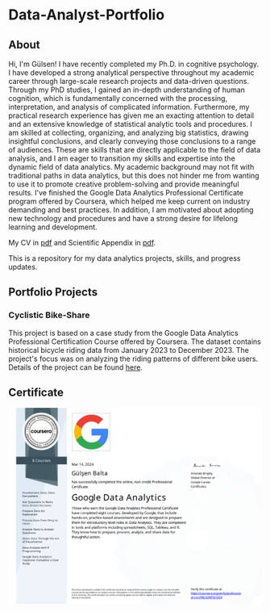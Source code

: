 # Data-Analyst-Portfolio
<h2>About</h2>
<p>Hi, I'm Gülsen! I have recently completed my Ph.D. in cognitive psychology. I have developed a strong analytical perspective throughout my academic career through large-scale research projects and data-driven questions. Through my PhD studies, I gained an in-depth understanding of human cognition, which is fundamentally concerned with the processing, interpretation, and analysis of complicated information. Furthermore, my practical research experience has given me an exacting attention to detail and an extensive knowledge of statistical analytic tools and procedures. I am skilled at collecting, organizing, and analyzing big statistics, drawing insightful conclusions, and clearly conveying those conclusions to a range of audiences. These are skills that are directly applicable to the field of data analysis, and I am eager to transition my skills and expertise into the dynamic field of data analytics. My academic background may not fit with traditional paths in data analytics, but this does not hinder me from wanting to use it to promote creative problem-solving and provide meaningful results. I've finished the Google Data Analytics Professional Certificate program offered by Coursera, which helped me keep current on industry demanding and best practices. In addition, I am motivated about adopting new technology and procedures and have a strong desire for lifelong learning and development.</p>

My CV in [pdf](https://github.com/gulsenblt/Data-Analyst-Portfolio/blob/main/CV%20Gulsen%20Balta.pdf) and Scientific Appendix in [pdf](https://github.com/gulsenblt/Data-Analyst-Portfolio/blob/main/Scientific%20Appendix.pdf).

This is a repository for my data analytics projects, skills, and progress updates.

<h2>Portfolio Projects</h2>

 <h3>Cyclistic Bike-Share</h3>
 
This project is based on a case study from the Google Data Analytics Professional Certification Course offered by Coursera. The dataset contains historical bicycle riding data from January 2023 to December 2023. The project's focus was on analyzing the riding patterns of different bike users. Details of the project can be found [here](https://github.com/gulsenblt/Data-Analyst-Portfolio/tree/main/Cyclistic%20bike-share).

<h2>Certificate</h2>

![](https://github.com/gulsenblt/Data-Analyst-Portfolio/blob/e84deb5cc6a1733c2689ca540bbc4f8ed3940c52/Google%20Data%20Analytics.svg)

